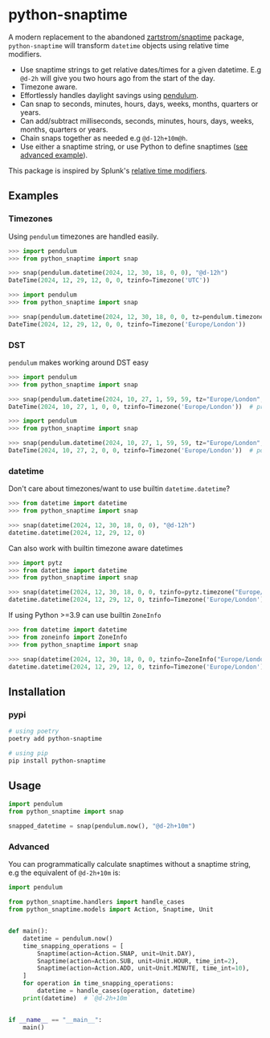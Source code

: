 # python-snaptime

A modern replacement to the abandoned [zartstrom/snaptime](https://github.com/zartstrom/snaptime) package, `python-snaptime` will transform `datetime` objects using relative time modifiers.

- Use snaptime strings to get relative dates/times for a given datetime. E.g `@d-2h` will give you two hours ago from the start of the day.
- Timezone aware.
- Effortlessly handles daylight savings using [pendulum](https://github.com/python-pendulum/pendulum).
- Can snap to seconds, minutes, hours, days, weeks, months, quarters or years.
- Can add/subtract milliseconds, seconds, minutes, hours, days, weeks, months, quarters or years.
- Chain snaps together as needed e.g `@d-12h+10m@h`.
- Use either a snaptime string, or use Python to define snaptimes ([see advanced example](#advanced)).

This package is inspired by Splunk's [relative time modifiers](http://docs.splunk.com/Documentation/Splunk/latest/SearchReference/SearchTimeModifiers#How_to_specify_relative_time_modifiers).

## Examples

### Timezones

Using `pendulum` timezones are handled easily.

```python
>>> import pendulum
>>> from python_snaptime import snap

>>> snap(pendulum.datetime(2024, 12, 30, 18, 0, 0), "@d-12h")
DateTime(2024, 12, 29, 12, 0, 0, tzinfo=Timezone('UTC'))
```

```python
>>> import pendulum
>>> from python_snaptime import snap

>>> snap(pendulum.datetime(2024, 12, 30, 18, 0, 0, tz=pendulum.timezone("Europe/London")), "@d-12h")
DateTime(2024, 12, 29, 12, 0, 0, tzinfo=Timezone('Europe/London'))
```

### DST

`pendulum` makes working around DST easy

```python
>>> import pendulum
>>> from python_snaptime import snap

>>> snap(pendulum.datetime(2024, 10, 27, 1, 59, 59, tz="Europe/London", fold=0), "+1s")
DateTime(2024, 10, 27, 1, 0, 0, tzinfo=Timezone('Europe/London'))  # pre-transition
```

```python
>>> import pendulum
>>> from python_snaptime import snap

>>> snap(pendulum.datetime(2024, 10, 27, 1, 59, 59, tz="Europe/London", fold=1), "+1s")
DateTime(2024, 10, 27, 2, 0, 0, tzinfo=Timezone('Europe/London'))  # post-transition (default)
```

### datetime

Don't care about timezones/want to use builtin `datetime.datetime`?

```python
>>> from datetime import datetime
>>> from python_snaptime import snap

>>> snap(datetime(2024, 12, 30, 18, 0, 0), "@d-12h")
datetime.datetime(2024, 12, 29, 12, 0)
```

Can also work with builtin timezone aware datetimes

```python
>>> import pytz
>>> from datetime import datetime
>>> from python_snaptime import snap

>>> snap(datetime(2024, 12, 30, 18, 0, 0, tzinfo=pytz.timezone("Europe/London")), "@d-12h")
datetime.datetime(2024, 12, 29, 12, 0, tzinfo=Timezone('Europe/London'))
```

If using Python >=3.9 can use builtin `ZoneInfo`

```python
>>> from datetime import datetime
>>> from zoneinfo import ZoneInfo
>>> from python_snaptime import snap

>>> snap(datetime(2024, 12, 30, 18, 0, 0, tzinfo=ZoneInfo("Europe/London")), "@d-12h")
datetime.datetime(2024, 12, 29, 12, 0, tzinfo=Timezone('Europe/London'))
```

## Installation

### pypi

```sh
# using poetry
poetry add python-snaptime

# using pip
pip install python-snaptime
```

## Usage

```python
import pendulum
from python_snaptime import snap

snapped_datetime = snap(pendulum.now(), "@d-2h+10m")
```

### Advanced

You can programmatically calculate snaptimes without a snaptime string, e.g the equivalent of `@d-2h+10m` is:

```python
import pendulum

from python_snaptime.handlers import handle_cases
from python_snaptime.models import Action, Snaptime, Unit


def main():
    datetime = pendulum.now()
    time_snapping_operations = [
        Snaptime(action=Action.SNAP, unit=Unit.DAY),
        Snaptime(action=Action.SUB, unit=Unit.HOUR, time_int=2),
        Snaptime(action=Action.ADD, unit=Unit.MINUTE, time_int=10),
    ]
    for operation in time_snapping_operations:
        datetime = handle_cases(operation, datetime)
    print(datetime)  # `@d-2h+10m`


if __name__ == "__main__":
    main()

```
